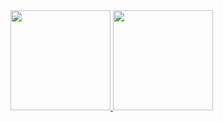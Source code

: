 <div>
  
  <a href="https://github.com/oparyzek"> 
  <img height="160em" src="https://github-readme-stats.vercel.app/api?username=oparyzek&show_icons=true&theme=github_dark&include_all_commits=true&count_private=true"/> 
  <img height="160em" src="https://github-readme-stats.vercel.app/api/top-langs/?username=oparyzek&layout-compact&langs_count=18&theme=github_dark" /> 
  

</div>
